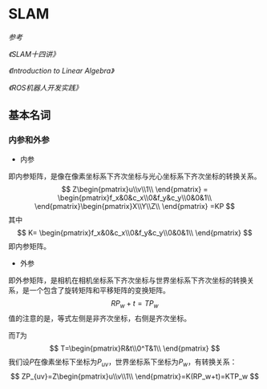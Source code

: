 # SLAM

*参考*

*《SLAM十四讲》*

*《Introduction to Linear Algebra》*

*《ROS机器人开发实践》*

## 基本名词

### 内参和外参

- 内参

即内参矩阵，是像在像素坐标系下齐次坐标与光心坐标系下齐次坐标的转换关系。
$$
Z\begin{pmatrix}u\\v\\1\\ \end{pmatrix} = \begin{pmatrix}f_x&0&c_x\\0&f_y&c_y\\0&0&1\\ \end{pmatrix}\begin{pmatrix}X\\Y\\Z\\ \end{pmatrix} =KP
$$
其中
$$
K= \begin{pmatrix}f_x&0&c_x\\0&f_y&c_y\\0&0&1\\ \end{pmatrix}
$$
即内参矩阵。

- 外参

即外参矩阵，是相机在相机坐标系下齐次坐标与世界坐标系下齐次坐标的转换关系，是一个包含了旋转矩阵和平移矩阵的变换矩阵。
$$
RP_w+t=TP_w
$$
值的注意的是，等式左侧是非齐次坐标，右侧是齐次坐标。

而$T$为
$$
T=\begin{pmatrix}R&t\\0^T&1\\ \end{pmatrix}
$$
我们设$P$在像素坐标下坐标为$P_{uv}$，世界坐标系下坐标为$P_w$，有转换关系：
$$
ZP_{uv}=Z\begin{pmatrix}u\\v\\1\\ \end{pmatrix}=K(RP_w+t)=KTP_w
$$
